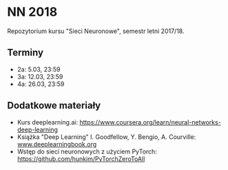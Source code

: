 NN 2018
=======

Repozytorium kursu "Sieci Neuronowe", semestr letni 2017/18.

## Terminy

* 2a: 5.03, 23:59
* 3a: 12.03, 23:59
* 4a: 26.03, 23:59

## Dodatkowe materiały

* Kurs deeplearning.ai: https://www.coursera.org/learn/neural-networks-deep-learning
* Książka "Deep Learning" I. Goodfellow, Y. Bengio, A. Courville: www.deeplearningbook.org
* Wstęp do sieci neuronowych z użyciem PyTorch: https://github.com/hunkim/PyTorchZeroToAll
